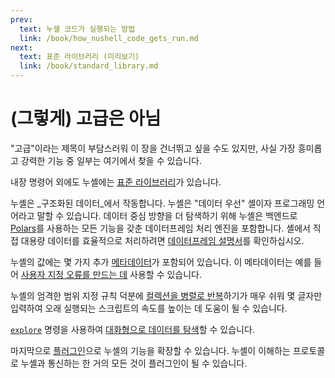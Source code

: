 ```yaml
---
prev:
  text: 누셸 코드가 실행되는 방법
  link: /book/how_nushell_code_gets_run.md
next:
  text: 표준 라이브러리 (미리보기)
  link: /book/standard_library.md
---
```

# (그렇게) 고급은 아님

"고급"이라는 제목이 부담스러워 이 장을 건너뛰고 싶을 수도 있지만, 사실 가장 흥미롭고 강력한 기능 중 일부는 여기에서 찾을 수 있습니다.

내장 명령어 외에도 누셸에는 [표준 라이브러리](standard_library.md)가 있습니다.

누셸은 _구조화된 데이터_에서 작동합니다.
누셸은 "데이터 우선" 셸이자 프로그래밍 언어라고 말할 수 있습니다.
데이터 중심 방향을 더 탐색하기 위해 누셸은 백엔드로 [Polars](https://github.com/pola-rs/polars)를 사용하는 모든 기능을 갖춘 데이터프레임 처리 엔진을 포함합니다.
셸에서 직접 대용량 데이터를 효율적으로 처리하려면 [데이터프레임 설명서](dataframes.md)를 확인하십시오.

누셸의 값에는 몇 가지 추가 [메타데이터](metadata.md)가 포함되어 있습니다.
이 메타데이터는 예를 들어 [사용자 지정 오류를 만드는 데](creating_errors.md) 사용할 수 있습니다.

누셸의 엄격한 범위 지정 규칙 덕분에 [컬렉션을 병렬로 반복](parallelism.md)하기가 매우 쉬워 몇 글자만 입력하여 오래 실행되는 스크립트의 속도를 높이는 데 도움이 될 수 있습니다.

[`explore`](/commands/docs/explore.md) 명령을 사용하여 [대화형으로 데이터를 탐색](explore.md)할 수 있습니다.

마지막으로 [플러그인](plugins.md)으로 누셸의 기능을 확장할 수 있습니다.
누셸이 이해하는 프로토콜로 누셸과 통신하는 한 거의 모든 것이 플러그인이 될 수 있습니다.

